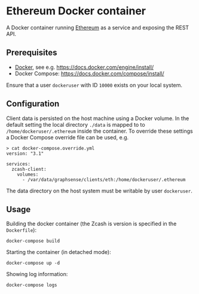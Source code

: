 # Ethereum Docker container

A Docker container running [Ethereum][ethereum] as a service and
exposing the REST API.

## Prerequisites

- [Docker][docker], see e.g. https://docs.docker.com/engine/install/
- Docker Compose: https://docs.docker.com/compose/install/

Ensure that a user `dockeruser` with ID `10000` exists on your local system.

## Configuration

Client data is persisted on the host machine using a Docker volume.
In the default setting the local directory `./data` is mapped to
to `/home/dockeruser/.ethereum` inside the container. To override these
settings a Docker Compose override file can be used, e.g.

```
> cat docker-compose.override.yml
version: "3.1"

services:
  zcash-client:
    volumes:
      - /var/data/graphsense/clients/eth:/home/dockeruser/.ethereum
```

The data directory on the host system must be writable by user `dockeruser`.

## Usage

Building the docker container (the Zcash is version is specified in the
`Dockerfile`):

    docker-compose build

Starting the container (in detached mode):

    docker-compose up -d

Showing log information:

    docker-compose logs


[ethereum]: https://ethereum.org
[docker]: https://www.docker.com
